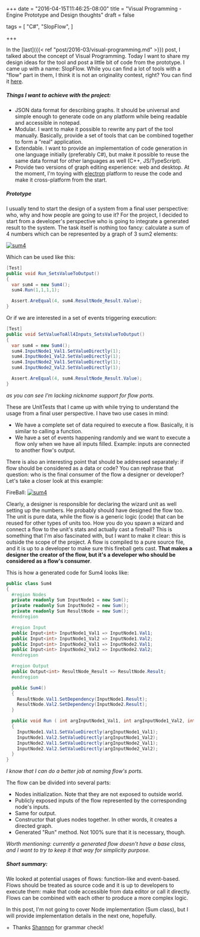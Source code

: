 +++
date = "2016-04-15T11:46:25-08:00"
title = "Visual Programming - Engine Prototype and Design thoughts"
draft = false

tags = [
  "C#",
  "SlopFlow",
  ]

+++

In the [last]({{< ref "post/2016-03/visual-programming.md" >}}) post, I talked about the concept of Visual Programming. Today I want to share my design ideas for the tool and post a little bit of code from the prototype. I came up with a name: SlopFlow. While you can find a lot of tools with a "flow" part in them, I think it is not an originality contest, right? You can find it [here](https://github.com/twop/SlopFlow).  

##### Things I want to achieve with the project:  
* JSON data format for describing graphs. It should be universal and simple enough to generate code on any platform while being readable and accessible in notepad.
* Modular. I want to make it possible to rewrite any part of the tool manually. Basically, provide a set of tools that can be combined together to form a "real" application.
* Extendable. I want to provide an implementation of code generation in one language initially (preferably C#), but make it possible to reuse the same data format for other languages as well (C++, JS/TypeScript).
* Provide two versions of graph editing experience: web and desktop. At the moment, I'm toying with [electron](http://electron.atom.io/) platform to reuse the code and make it cross-platform from the start.

##### Prototype
I usually tend to start the design of a system from a final user perspective: who, why and how people are going to use it? For the project, I decided to start from a developer's perspective who is going to integrate a generated result to the system. The task itself is nothing too fancy: calculate a sum of 4 numbers which can be represented by a graph of 3 sum2 elements:  

[![sum4](/post/2016-04/visual-programming-engine-prototype/sum4.png)](/post/2016-04/visual-programming-engine-prototype/sum4.png)

Which can be used like this:  

```csharp
[Test]
public void Run_SetsValueToOutput()
{
  var sum4 = new Sum4();
  sum4.Run(1,1,1,1);

  Assert.AreEqual(4, sum4.ResultNode_Result.Value);
}
```

Or if we are interested in a set of events triggering execution:  

```csharp
[Test]
public void SetValueToAll4Inputs_SetsValueToOutput()
{
  var sum4 = new Sum4();
  sum4.InputNode1_Val1.SetValueDirectly(1);
  sum4.InputNode1_Val2.SetValueDirectly(1);
  sum4.InputNode2_Val1.SetValueDirectly(1);
  sum4.InputNode2_Val2.SetValueDirectly(1);

  Assert.AreEqual(4, sum4.ResultNode_Result.Value);
}
```

*as you can see I'm lacking nickname support for flow ports.*  

These are UnitTests that I came up with while trying to understand the usage from a final user perspective. I have two use cases in mind:  

* We have a complete set of data required to execute a flow. Basically, it is similar to calling a function.
* We have a set of events happening randomly and we want to execute a flow only when we have all inputs filled. Example: inputs are connected to another flow's output.

There is also an interesting point that should be addressed separately: if flow should be considered as a data or code? You can rephrase that question: who is the final consumer of the flow a designer or developer? Let's take a closer look at this example:  

FireBall:
[![sum4](/post/2016-04/visual-programming-engine-prototype/FireBall.png)](/post/2016-04/visual-programming-engine-prototype/FireBall.png)

Clearly, a designer is responsible for declaring the wizard unit as well setting up the numbers. He probably should have designed the flow too. The unit is pure data, while the flow is a generic logic (code) that can be reused for other types of units too. How you do you spawn a wizard and connect a flow to the unit's stats and actually cast a fireball? This is something that I'm also fascinated with, but I want to make it clear: this is outside the scope of the project. A flow is compiled to a pure source file, and it is up to a developer to make sure this fireball gets cast. **That makes a designer the creator of the flow, but it's a developer who should be considered as a flow's consumer**.  

This is how a generated code for Sum4 looks like:  

```csharp
public class Sum4
{
  #region Nodes
  private readonly Sum InputNode1 = new Sum();
  private readonly Sum InputNode2 = new Sum();
  private readonly Sum ResultNode = new Sum();
  #endregion

  #region Input
  public Input<int> InputNode1_Val1 => InputNode1.Val1;
  public Input<int> InputNode1_Val2 => InputNode1.Val2;
  public Input<int> InputNode2_Val1 => InputNode2.Val1;
  public Input<int> InputNode2_Val2 => InputNode2.Val2;
  #endregion

  #region Output
  public Output<int> ResultNode_Result => ResultNode.Result;
  #endregion

  public Sum4()
  {
    ResultNode.Val1.SetDependency(InputNode1.Result);
    ResultNode.Val2.SetDependency(InputNode2.Result);
  }

  public void Run ( int argInputNode1_Val1, int argInputNode1_Val2, int argInputNode2_Val1, int argInputNode2_Val2 )
  {
    InputNode1.Val1.SetValueDirectly(argInputNode1_Val1);
    InputNode1.Val2.SetValueDirectly(argInputNode1_Val2);
    InputNode2.Val1.SetValueDirectly(argInputNode2_Val1);
    InputNode2.Val2.SetValueDirectly(argInputNode2_Val2);
  }
}
```

*I know that I can do a better job at naming flow's ports.*  

The flow can be divided into several parts:  

*   Nodes initialization. Note that they are not exposed to outside world.
*   Publicly exposed inputs of the flow represented by the corresponding node's inputs.
*   Same for output.
*   Constructor that glues nodes together. In other words, it creates a directed graph. 
*   Generated "Run" method. Not 100% sure that it is necessary, though.

*Worth mentioning: currently a generated flow doesn't have a base class, and I want to try to keep it that way for simplicity purpose.*

##### Short summary:  
We looked at potential usages of flows: function-like and event-based. Flows should be treated as source code and it is up to developers to execute them: make that code accessible from data editor or call it directly. Flows can be combined with each other to produce a more complex logic.  

In this post, I'm not going to cover Node implementation (Sum class), but I will provide implementation details in the next one, hopefully.  

+  Thanks [Shannon](https://www.facebook.com/shannon.mckeon1) for grammar check!